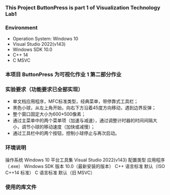 ### This Project ButtonPress is part 1 of Visualization Technology Lab1

### Environment
- Operation System: Windows 10
- Visual Studio 2022(v143)
- Windows SDK 10.0
- C++ 14
- C MSVC

### 本项目 ButtonPress 为可视化作业 1 第二部分作业
### 实验要求（功能要求已全部实现）
- 单文档应用程序，MFC标准类型，经典菜单，带停靠式工具栏；
- 黑色小球，从左上角开始，向右下方沿着45度方向移动，遇到边界反弹；
- 整个窗口固定大小为600*500像素；
- 通过主菜单中的两个菜单项（加速与减速），通过调整计时器的时间间隔大小，调节小球的移动速度（加快或减慢）；
- 通过工具栏中的两个按钮，控制小球停止与再次启动。
### 环境说明
操作系统 Windows 10
平台工具集 Visual Studio 2022(v143)
配置类型 应用程序（.exe）
Windows SDK 版本 10.0（最新安装的版本）
C++ 语言标准 默认（ISO C++14 标准）
C 语言标准 默认（旧 MSVC）
### 使用的库文件

